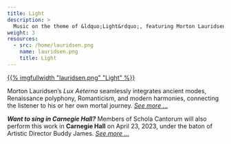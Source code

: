 ```yaml
---
title: Light
description: >
  Music on the theme of &ldquo;Light&rdquo;, featuring Morton Lauridsen&rsquo;s _Lux Aeterna_
weight: 3
resources:
  - src: /home/lauridsen.png
    name: lauridsen.png
    title: Light
---
```


<a href="/concerts/light">{{% imgfullwidth "lauridsen.png" "Light" %}}</a>

Morton Lauridsen&rsquo;s _Lux Aeterna_ seamlessly integrates ancient modes, Renaissance polyphony,
Romanticism, and modern harmonies, connecting the listener to his or her own mortal journey.
<a href="/concerts/light">_See more ..._</a>

_**Want to sing in Carnegie Hall?**_ Members of Schola Cantorum will also perform this work
in **Carnegie Hall** on April 23, 2023, under the baton of
Artistic Director Buddy James. <a href="/sing">_See more ..._</a>

